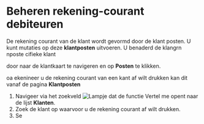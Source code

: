 # Beheren rekening-courant debiteuren

De rekening courant van de klant wordt gevormd door de klant posten. U kunt mutaties op deze **klantposten** uitvoeren.
U benaderd de klangrn nposte cifieke klant

 door naar de klantkaart te navigeren en op **Posten** te klikken. 

 oa ekenineer u de rekening courant van een kant af wilt drukken kan dit vanaf de pagina **Klantposten**

1. Navigeer via het zoekveld ![Lampje dat de functie Vertel me opent](https://docs.microsoft.com/nl-NL/dynamics365/business-central/media/ui-search/search_small.png "Vertel me wat u wilt doen") naar de lijst **Klanten**.
2. Zoek de klant op waarvoor u de rekening courant af wilt drukken. 
3. Se
<!--stackedit_data:
eyJoaXN0b3J5IjpbLTE2MTc1NzIzOTEsMjA3MzYwMzA3NCwtOT
c1NDY2MjIyXX0=
-->
